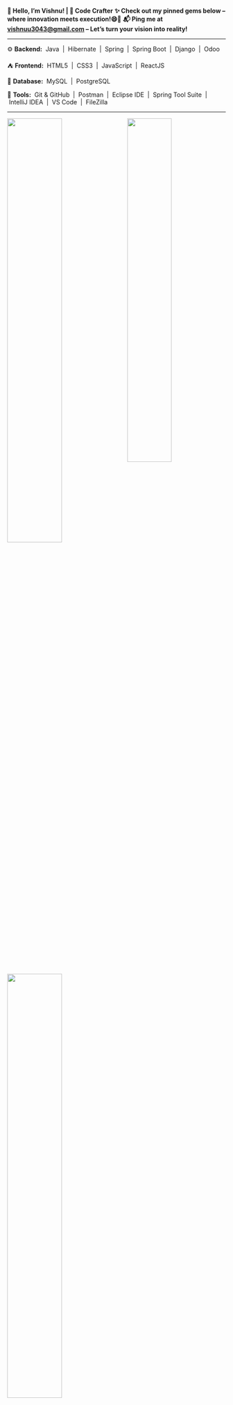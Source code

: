 **🌟 Hello, I’m Vishnu! | 🔧 Code Crafter**
**✨ Check out my pinned gems below – where innovation meets execution!😄🚀**
**📬 Ping me at vishnuu3043@gmail.com – Let’s turn your vision into reality!**

[//]: # (comment for no views!)
[//]: # (<p align="left"> <img src="https://komarev.com/ghpvc/?username=vishnu2818&label=Profile%20views&color=0e75b6&style=flat" alt="vishnu2818" /> </p>)

---
⚙️ **Backend:**
&nbsp;Java&nbsp; | &nbsp;Hibernate&nbsp; | &nbsp;Spring&nbsp; | &nbsp;Spring Boot&nbsp; | &nbsp;Django&nbsp; | &nbsp;Odoo&nbsp; 

⛺️ **Frontend:**
&nbsp;HTML5&nbsp; | &nbsp;CSS3&nbsp; | &nbsp;JavaScript&nbsp; | &nbsp;ReactJS&nbsp;

📁 **Database:**
&nbsp;MySQL&nbsp; | &nbsp;PostgreSQL&nbsp; 

🧰 **Tools:**
&nbsp;Git & GitHub&nbsp; | &nbsp;Postman&nbsp; | &nbsp;Eclipse IDE&nbsp; | &nbsp;Spring Tool Suite&nbsp; | &nbsp;IntelliJ IDEA&nbsp; | &nbsp;VS Code&nbsp; | &nbsp;FileZilla&nbsp; 

---
<a href="https://github.com/vishnu2818"><img align="right" width="45%" src="https://github-readme-stats.vercel.app/api/top-langs/?username=vishnu2818&theme=dark&hide_border=true"></a>
<a href="https://github.com/vishnu2818"><img width="50%" src="https://github-profile-summary-cards.vercel.app/api/cards/profile-details?username=vishnu2818&theme=dark&hide_border=true"></a> 
<br />
<br />
<a href="https://github.com/vishnu2818"><img width="50%" src="https://github-readme-streak-stats.herokuapp.com/?username=vishnu2818&theme=dark&hide_border=true"></a>
